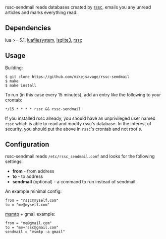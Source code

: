[1]: https://github.com/mikejsavage/rssc
[2]: http://keplerproject.github.io/luafilesystem/
[3]: http://lua.sqlite.org/
[4]: http://msmtp.sourceforge.net/

rssc-sendmail reads databases created by [rssc][1], emails you any
unread articles and marks everything read.

Dependencies
------------

lua >= 5.1, [luafilesystem][2], [lsqlite3][3], [rssc][1]

Usage
-----

Building:

	$ git clone https://github.com/mikejsavage/rssc-sendmail
	$ make
	$ make install

To run (in this case every 15 minutes), add an entry like the following
to your crontab:

	*/15 * * * * rssc && rssc-sendmail

If you installed rssc already, you should have an unprivileged user
named `rssc` which is able to read and modify rssc's database. In the
interest of security, you should put the above in `rssc`'s crontab and
not root's.

Configuration
-------------

rssc-sendmail reads `/etc/rssc_sendmail.conf` and looks for the
following settings:

- **from** - from address
- **to** - to address
- **sendmail** (optional) - a command to run instead of sendmail

An example minimal config:

	from = "rssc@myself.com"
	to = "me@myself.com"

[msmtp][4] + gmail example:

	from = "me@gmail.com"
	to = "me+rssc@gmail.com"
	sendmail = "msmtp -a gmail"
